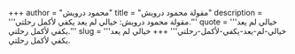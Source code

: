 +++
author = "محمود درويش"
title = "مقولة محمود درويش"
description = '''مقولة محمود درويش: خيالي لم يعد يكفي لأكمل رحلتي.'''
quote = '''خيالي لم يعد يكفي لأكمل رحلتي.'''
slug = '''خيالي-لم-يعد-يكفي-لأكمل-رحلتي'''
+++
خيالي لم يعد يكفي لأكمل رحلتي.
